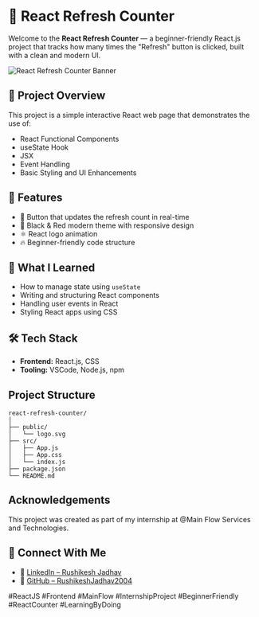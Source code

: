 # 🔁 React Refresh Counter

Welcome to the **React Refresh Counter** — a beginner-friendly React.js project that tracks how many times the "Refresh" button is clicked, built with a clean and modern UI.

![React Refresh Counter Banner](https://github.com/user-attachments/assets/559e7cb4-2606-473b-bb1f-f85a6e2834df)

## 🚀 Project Overview

This project is a simple interactive React web page that demonstrates the use of:

- React Functional Components
- useState Hook
- JSX
- Event Handling
- Basic Styling and UI Enhancements

## 🎯 Features

- 🔁 Button that updates the refresh count in real-time
- 🎨 Black & Red modern theme with responsive design
- ⚛️ React logo animation
- 🔥 Beginner-friendly code structure


## 🧠 What I Learned

- How to manage state using `useState`
- Writing and structuring React components
- Handling user events in React
- Styling React apps using CSS

## 🛠️ Tech Stack

- **Frontend:** React.js, CSS
- **Tooling:** VSCode, Node.js, npm

## Project Structure
```
react-refresh-counter/
│
├── public/
│   └── logo.svg
├── src/
│   ├── App.js
│   ├── App.css
│   └── index.js
├── package.json
└── README.md
```


 ## Acknowledgements
This project was created as part of my internship at @Main Flow Services and Technologies.

## 🙌 Connect With Me

- 🔗 [LinkedIn – Rushikesh Jadhav](http://www.linkedin.com/in/rushikeshjadhav2004)
- 🐙 [GitHub – RushikeshJadhav2004](https://github.com/RushikeshJadhav2004)

#ReactJS #Frontend #MainFlow #InternshipProject #BeginnerFriendly #ReactCounter #LearningByDoing



